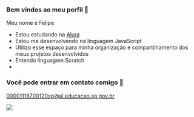 ### Bem vindos ao meu perfil 💙

Meu nome é Felipe

- Estou estudando na [Alura](https://www.alura.com.br)
- Estou me desenvolvendo na linguagem JavaScript
- Utilizo esse espaço para minha organização e compartilhamento dos meus projetos desenvolvidos
- Entendo linguagem Scratch
- 
### Você pode entrar em contato comigo 📧

00001118700120sp@al.educacao.sp.gov.br


![](https://media1.tenor.com/m/ulQhUH0ncoMAAAAC/thumbs-up-wink.gif)
